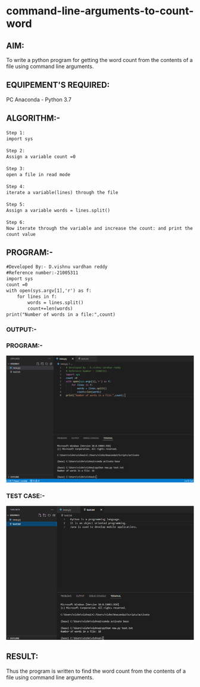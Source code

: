 # command-line-arguments-to-count-word
## AIM:
To write a python program for getting the word count from the contents of a file using command line arguments.
## EQUIPEMENT'S REQUIRED: 
PC
Anaconda - Python 3.7
## ALGORITHM:-
~~~
Step 1:
import sys

Step 2:
Assign a variable count =0

Step 3:
open a file in read mode

Step 4:
iterate a variable(lines) through the file

Step 5:
Assign a variable words = lines.split()

Step 6:
Now iterate through the variable and increase the count: and print the count value
~~~
## PROGRAM:-
~~~
#Developed By:- D.vishnu vardhan reddy
#Reference number:-21005311
import sys
count =0
with open(sys.argv[1],'r') as f:
    for lines in f:
        words = lines.split()
        count+=len(words)
print("Number of words in a file:",count) 
~~~

### OUTPUT:-
### PROGRAM:-

![GitHub Logo](/count/command.png)

### TEST CASE:-

![GitHub Logo](/count/command2.png)

## RESULT:
Thus the program is written to find the word count from the contents of a file using command line arguments.
